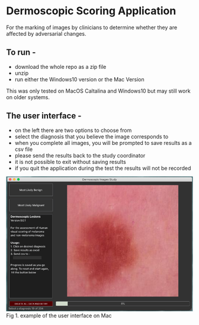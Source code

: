# Dermoscopic Scoring Application

For the marking of images by clinicians to determine whether they are affected by adversarial changes.

## To run - 
- download the whole repo as a zip file
- unzip
- run either the Windows10 version or the Mac Version

This was only tested on MacOS Caltalina and Windows10 but may still work on older systems.

## The user interface - 
- on the left there are two options to choose from
- select the diagnosis that you believe the image corresponds to
- when you complete all images, you will be prompted to save results as a csv file
- please send the results back to the study coordinator
- it is not possible to exit without saving results
- if you quit the application during the test the results will not be recorded

![](docs/images/1.png) <br>
Fig 1. example of the user interface on Mac